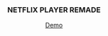 
<div align="center">
  <h3>NETFLIX PLAYER REMADE</h3>
  <p>
    <a href="https://zougataga.github.io/netflix-player-remade/">Demo</a> 
  </p>
    <br>
</div>


